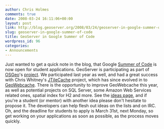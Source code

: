 ```yaml
---
author: Chris Holmes
comments: true
date: 2008-03-24 16:11:06+00:00
layout: post
link: http://blog.geoserver.org/2008/03/24/geoserver-in-google-summer-of-code/
slug: geoserver-in-google-summer-of-code
title: GeoServer in Google Summer of Code
wordpress_id: 96
categories:
- Announcements
---
```


Just wanted to get a quick note in the blog, that Google [Summer of Code](http://code.google.com/soc/2008/) is now open for student applications.  GeoServer is participating as part of [OSGeo](http://osgeo.org)'s [project](http://wiki.osgeo.org/wiki/Google_Summer_of_Code_2008_Ideas).  We participated last year as well, and had a great success with Chris Whitney's [JTileCache](http://code.google.com/p/jtilecache/) project, which has since evolved in to [GeoWebcache](http://geowebcache.org).  There is the opportunity to improve GeoWebcache this year, as well as potential projects on SQL Server, some Amazon Web Services related ones, spatial index for H2 and more.  See the [ideas page](http://geoserver.org/display/GEOS/Summer+of+Code+2008), and if you're a student (or mentor) with another idea please don't hesitate to propose it.  The developers can help flesh out ideas on the lists and on IRC.  Oh, and the deadline for students to apply is March 31st, next Monday, so get working on your applications as soon as possible, as the process moves quickly.

